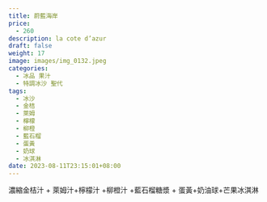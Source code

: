 ```yaml
---
title: 蔚藍海岸
price:
  - 260
description: la cote d’azur
draft: false
weight: 17
image: images/img_0132.jpeg
categories:
  - 冰品 果汁
  - 特調冰沙 聖代
tags:
  - 冰沙
  - 金桔
  - 萊姆
  - 檸檬
  - 柳橙
  - 藍石榴
  - 蛋黃
  - 奶球
  - 冰淇淋
date: 2023-08-11T23:15:01+08:00
---
```

 濃縮金桔汁 + 萊姆汁+檸檬汁 +柳橙汁 +藍石榴糖漿 + 蛋黃+奶油球+芒果冰淇淋
